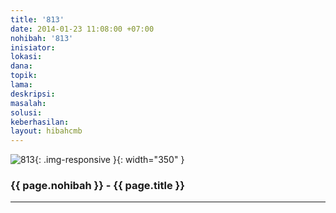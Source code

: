 ```yaml
---
title: '813'
date: 2014-01-23 11:08:00 +07:00
nohibah: '813'
inisiator: 
lokasi: 
dana: 
topik: 
lama: 
deskripsi: 
masalah: 
solusi: 
keberhasilan: 
layout: hibahcmb
---
```


![813](/static/img/hibahcmb/813.png){: .img-responsive }{: width="350" }

### {{ page.nohibah }} - {{ page.title }}

---
